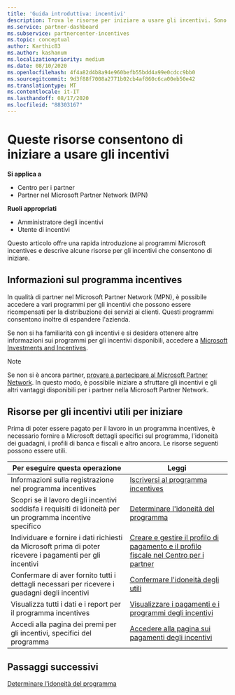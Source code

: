 ```yaml
---
title: 'Guida introduttiva: incentivi'
description: Trova le risorse per iniziare a usare gli incentivi. Sono inclusi i passaggi per confermare che si soddisfano i requisiti di idoneità e si inviano i dettagli relativi a Bank, Tax e
ms.service: partner-dashboard
ms.subservice: partnercenter-incentives
ms.topic: conceptual
author: Karthic83
ms.author: kashanum
ms.localizationpriority: medium
ms.date: 08/10/2020
ms.openlocfilehash: 4f4a82d4b8a94e960befb55bdd4a99e0cdcc9bb0
ms.sourcegitcommit: 9d3f88f7008a2771b02cb4af860c6ca00eb50e42
ms.translationtype: MT
ms.contentlocale: it-IT
ms.lasthandoff: 08/17/2020
ms.locfileid: "88303167"
---
```

# <a name="use-these-resources-to-help-you-get-started-with-incentives"></a>Queste risorse consentono di iniziare a usare gli incentivi

**Si applica a**

- Centro per i partner
- Partner nel Microsoft Partner Network (MPN)

**Ruoli appropriati**

- Amministratore degli incentivi
- Utente di incentivi

Questo articolo offre una rapida introduzione ai programmi Microsoft incentives e descrive alcune risorse per gli incentivi che consentono di iniziare.

## <a name="about-the-incentives-program"></a>Informazioni sul programma incentives

In qualità di partner nel Microsoft Partner Network (MPN), è possibile accedere a vari programmi per gli incentivi che possono essere ricompensati per la distribuzione dei servizi ai clienti. Questi programmi consentono inoltre di espandere l'azienda.

Se non si ha familiarità con gli incentivi e si desidera ottenere altre informazioni sui programmi per gli incentivi disponibili, accedere a [Microsoft Investments and Incentives](https://partner.microsoft.com/membership/partner-incentives).

> [!NOTE]
> Se non si è ancora partner, [provare a partecipare al Microsoft Partner Network](https://partner.microsoft.com/membership). In questo modo, è possibile iniziare a sfruttare gli incentivi e gli altri vantaggi disponibili per i partner nella Microsoft Partner Network.  

## <a name="incentives-resources-to-help-you-get-started"></a>Risorse per gli incentivi utili per iniziare

Prima di poter essere pagato per il lavoro in un programma incentives, è necessario fornire a Microsoft dettagli specifici sul programma, l'idoneità dei guadagni, i profili di banca e fiscali e altro ancora. Le risorse seguenti possono essere utili.

|  **Per eseguire questa operazione**  |  **Leggi**  |
|--------------|-----------|
| Informazioni sulla registrazione nel programma incentives | [Iscriversi al programma incentives](incentives-enroll.md)  |
| Scopri se il lavoro degli incentivi soddisfa i requisiti di idoneità per un programma incentive specifico | [Determinare l'idoneità del programma](incentives-determined-your-program-eligibility.md)  |
| Individuare e fornire i dati richiesti da Microsoft prima di poter ricevere i pagamenti per gli incentivi | [Creare e gestire il profilo di pagamento e il profilo fiscale nel Centro per i partner](incentives-create-and-manage-your-payout-and-tax-profiles.md)  |
| Confermare di aver fornito tutti i dettagli necessari per ricevere i guadagni degli incentivi | [Confermare l'idoneità degli utili](incentives-confirm-your-earnings-eligibility.md)  |
| Visualizza tutti i dati e i report per il programma incentives | [Visualizzare i pagamenti e i programmi degli incentivi](understand-incentive-payouts.md)  |
| Accedi alla pagina dei premi per gli incentivi, specifici del programma | [Accedere alla pagina sui pagamenti degli incentivi](incentives-unified-user-guide.md)  |

## <a name="next-steps"></a>Passaggi successivi

[Determinare l'idoneità del programma](incentives-determined-your-program-eligibility.md)